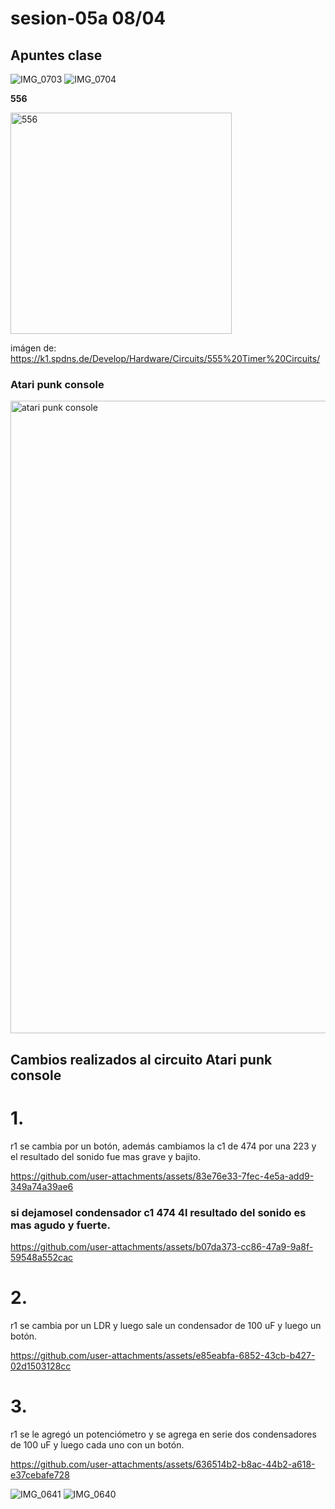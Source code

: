 # sesion-05a 08/04

## Apuntes clase

![IMG_0703](https://github.com/user-attachments/assets/d11ffb8f-169d-4aad-b6c3-c29101a62e30)
![IMG_0704](https://github.com/user-attachments/assets/c7139832-bc2e-427e-be6c-9561269edced)

**556**

<img width="354" alt="556" src="https://github.com/user-attachments/assets/e4bb1a86-7e48-47e2-a6ee-2551f30553f1" />

imágen de: <https://k1.spdns.de/Develop/Hardware/Circuits/555%20Timer%20Circuits/>

### Atari punk console 

<img width="1012" alt="atari punk console" src="https://github.com/user-attachments/assets/8e8dd426-678a-445d-9cce-56e1c561e692" />

## Cambios realizados al circuito Atari punk console

# 1.

r1 se cambia por un botón, además cambiamos la c1 de 474 por una 223 y el resultado del sonido fue mas grave y bajito.

<https://github.com/user-attachments/assets/83e76e33-7fec-4e5a-add9-349a74a39ae6>

### si dejamosel condensador c1 474 4l resultado del sonido es mas agudo y fuerte.

<https://github.com/user-attachments/assets/b07da373-cc86-47a9-9a8f-59548a552cac>

# 2. 

r1 se cambia por un LDR y luego sale un condensador de 100 uF y luego un botón.

<https://github.com/user-attachments/assets/e85eabfa-6852-43cb-b427-02d1503128cc>

# 3.

r1 se le agregó un potenciómetro y se agrega en serie dos condensadores de 100 uF y luego cada uno con un botón.

<https://github.com/user-attachments/assets/636514b2-b8ac-44b2-a618-e37cebafe728>



![IMG_0641](https://github.com/user-attachments/assets/d52f8be5-30b7-4f9a-9057-fa85c017360c)
![IMG_0640](https://github.com/user-attachments/assets/34a34327-8c14-44a3-be96-7e91ccbdc400)
